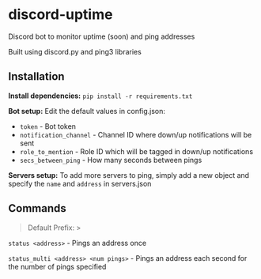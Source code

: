 # discord-uptime
Discord bot to monitor uptime (soon) and ping addresses

Built using discord.py and ping3 libraries

## Installation
**Install dependencies:** `pip install -r requirements.txt`

**Bot setup:**
Edit the default values in config.json:
* `token` - Bot token
* `notification_channel` - Channel ID where down/up notifications will be sent
* `role_to_mention` - Role ID which will be tagged in down/up notifications
* `secs_between_ping` - How many seconds between pings

**Servers setup:**
To add more servers to ping, simply add a new object and specify the `name` and `address` in servers.json

## Commands
> Default Prefix: >

`status <address>` - Pings an address once

`status_multi <address> <num pings>` - Pings an address each second for the number of pings specified
